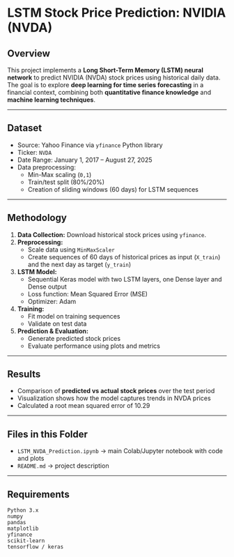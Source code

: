 # LSTM Stock Price Prediction: NVIDIA (NVDA)

## Overview
This project implements a **Long Short-Term Memory (LSTM) neural network** to predict NVIDIA (NVDA) stock prices using historical daily data.  
The goal is to explore **deep learning for time series forecasting** in a financial context, combining both **quantitative finance knowledge** and **machine learning techniques**.

---

## Dataset
- Source: Yahoo Finance via `yfinance` Python library  
- Ticker: `NVDA`  
- Date Range: January 1, 2017 – August 27, 2025  
- Data preprocessing:  
  - Min-Max scaling (`0,1`)  
  - Train/test split (80%/20%)  
  - Creation of sliding windows (60 days) for LSTM sequences  

---

## Methodology
1. **Data Collection:** Download historical stock prices using `yfinance`.  
2. **Preprocessing:**  
   - Scale data using `MinMaxScaler`  
   - Create sequences of 60 days of historical prices as input (`X_train`) and the next day as target (`y_train`)  
3. **LSTM Model:**  
   - Sequential Keras model with two LSTM layers, one Dense layer and Dense output  
   - Loss function: Mean Squared Error (MSE)  
   - Optimizer: Adam  
4. **Training:**  
   - Fit model on training sequences  
   - Validate on test data  
5. **Prediction & Evaluation:**  
   - Generate predicted stock prices  
   - Evaluate performance using plots and metrics  

---

## Results
- Comparison of **predicted vs actual stock prices** over the test period  
- Visualization shows how the model captures trends in NVDA prices  
- Calculated a root mean squared error of 10.29

---

## Files in this Folder
- `LSTM_NVDA_Prediction.ipynb` → main Colab/Jupyter notebook with code and plots  
- `README.md` → project description

---

## Requirements
```text
Python 3.x
numpy
pandas
matplotlib
yfinance
scikit-learn
tensorflow / keras

